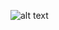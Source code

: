 [logo]: https://www.altushost.com/wp-content/uploads/2015/10/gold-rush-saloon.gif "Logo Title Text 2"
 
 ![alt text][logo]

